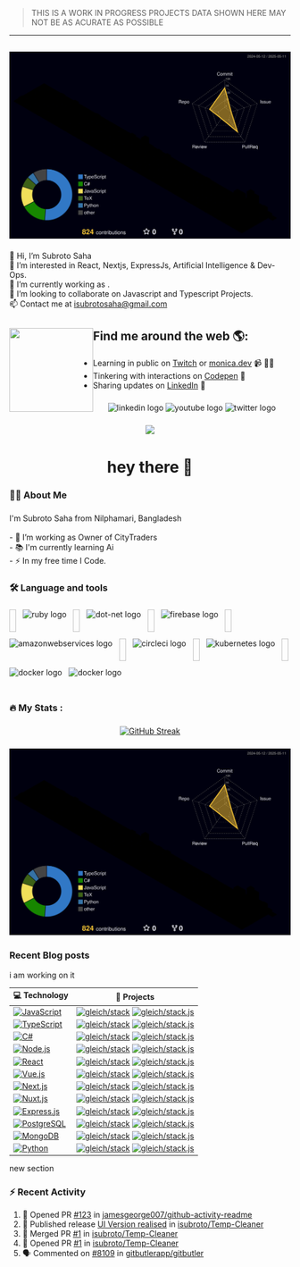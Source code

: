 > THIS IS A WORK IN PROGRESS PROJECTS DATA SHOWN HERE MAY NOT BE AS ACURATE AS POSSIBLE

---

## ![](./profile-3d-contrib/profile-night-rainbow.svg)

👋 Hi, I’m Subroto Saha<br>👀 I’m interested in React, Nextjs, ExpressJs, Artificial Intelligence & Dev-Ops.<br>🌱 I’m currently working as .<br>💞️ I’m looking to collaborate on Javascript and Typescript Projects.<br>📫 Contact me at isubrotosaha@gmail.com

## Find me around the web 🌎: <a href="https://github.com/sponsors/M0nica"><img align="left" width="150" height="150" src="https://github.com/M0nica/M0nica/blob/main/octomonica/m0nica-octocat-rotating.gif?raw=true"></a>

- Learning in public on <a href="https://www.twitch.tv/blacktechdiva">Twitch</a> or <a href="https://www.monica.dev">monica.dev</a> 📹 ✍🏾
- Tinkering with interactions on <a href="https://codepen.io/m0nica"> Codepen</a> 🏓
- Sharing updates on <a href="https://www.linkedin.com/in/monicampowell/">LinkedIn</a> 💼

###

<div align="center">
  <img src="https://img.shields.io/static/v1?message=LinkedIn&logo=linkedin&label=&color=0077B5&logoColor=white&labelColor=&style=for-the-badge" height="25" alt="linkedin logo"  />
  <img src="https://img.shields.io/static/v1?message=Youtube&logo=youtube&label=&color=FF0000&logoColor=white&labelColor=&style=for-the-badge" height="25" alt="youtube logo"  />
  <img src="https://img.shields.io/static/v1?message=Twitter&logo=twitter&label=&color=1DA1F2&logoColor=white&labelColor=&style=for-the-badge" height="25" alt="twitter logo"  />
</div>

###

<div align="center">
  <img src="https://visitor-badge.laobi.icu/badge?page_id=maurodesouza.maurodesouza&"  />
</div>

###

<h1 align="center">hey there 👋</h1>

###

<h3 align="left">👩‍💻  About Me</h3>

###

<p align="left">I'm Subroto Saha from Nilphamari, Bangladesh<br><br>- 🔭 I’m working as Owner of CityTraders<br>- 📚 I'm currently learning Ai<br>- ⚡ In my free time I Code.</p>

###

<h3 align="left">🛠 Language and tools</h3>

###

<div align="left" style="display: flex; flex-wrap: wrap; gap: 12px;">


  <img width="12" />
  <img src="https://api.iconify.design/devicon:javascript.svg" height="40" alt="ruby logo"  />
  <img width="12" />
  <img src="https://api.iconify.design/devicon:typescript.svg" height="40" alt="dot-net logo"  />
  <img width="12" />
  <img src="https://cdn.jsdelivr.net/gh/devicons/devicon/icons/firebase/firebase-plain-wordmark.svg" height="40" alt="firebase logo"  />
  <img width="12" />
  <img src="https://api.iconify.design/devicon:amazonwebservices-wordmark.svg" height="40" alt="amazonwebservices logo"  />
  <img width="12" />
  <img src="https://api.iconify.design/devicon:git.svg" height="40" alt="circleci logo"  />
  <img width="12" />
  <img src="https://cdn.jsdelivr.net/gh/devicons/devicon/icons/kubernetes/kubernetes-plain.svg" height="40" alt="kubernetes logo"  />
  <img width="12" />
  <img src="https://cdn.jsdelivr.net/gh/devicons/devicon/icons/docker/docker-plain-wordmark.svg" height="40" alt="docker logo"  />
  <img src="https://api.iconify.design/devicon:digitalocean.svg" height="40" alt="docker logo"  />
</div>

###

<h3 align="left">🔥   My Stats :</h3>

###

<div align="center">
  <a href="https://git.io/streak-stats"><img src="https://streak-stats.demolab.com?user=isubroto&theme=dark&hide_border=true&short_numbers=true&card_width=500" alt="GitHub Streak" /></a>
</div>

###

![](./profile-3d-contrib/profile-night-rainbow.svg)

### Recent Blog posts

<!-- BLOG-POST-LIST:START -->

<!-- BLOG-POST-LIST:END -->

i am working on it

<!-- START OF PROFILE STACK, DO NOT REMOVE -->
| 💻 **Technology** | 🚀 **Projects** |
| - | - |
| [![JavaScript](https://img.shields.io/static/v1?label=&message=JavaScript&color=F7DF1E&logo=javascript&logoColor=FFFFFF)](https://www.javascript.com/) | [![gleich/stack](https://img.shields.io/static/v1?label=&message=stack&color=000605&logo=github&logoColor=FFFFFF&labelColor=000605)](https://github.com/gleich/stack) [![gleich/stack.js](https://img.shields.io/static/v1?label=&message=stack.js&color=000605&logo=github&logoColor=FFFFFF&labelColor=000605)](https://github.com/gleich/stack.js) |
| [![TypeScript](https://img.shields.io/static/v1?label=&message=TypeScript&color=007ACC&logo=typescript&logoColor=FFFFFF)](https://www.typescriptlang.org/) | [![gleich/stack](https://img.shields.io/static/v1?label=&message=stack&color=000605&logo=github&logoColor=FFFFFF&labelColor=000605)](https://github.com/gleich/stack) [![gleich/stack.js](https://img.shields.io/static/v1?label=&message=stack.js&color=000605&logo=github&logoColor=FFFFFF&labelColor=000605)](https://github.com/gleich/stack.js) |
| [![C#](https://img.shields.io/static/v1?label=&message=C#&color=239120&logo=csharp&logoColor=FFFFFF)](https://learn.microsoft.com/en-us/dotnet/csharp/) | [![gleich/stack](https://img.shields.io/static/v1?label=&message=stack&color=000605&logo=github&logoColor=FFFFFF&labelColor=000605)](https://github.com/gleich/stack) [![gleich/stack.js](https://img.shields.io/static/v1?label=&message=stack.js&color=000605&logo=github&logoColor=FFFFFF&labelColor=000605)](https://github.com/gleich/stack.js) |
| [![Node.js](https://img.shields.io/static/v1?label=&message=Node.js&color=8CC84B&logo=nodejs&logoColor=FFFFFF)](https://nodejs.org/) | [![gleich/stack](https://img.shields.io/static/v1?label=&message=stack&color=000605&logo=github&logoColor=FFFFFF&labelColor=000605)](https://github.com/gleich/stack) [![gleich/stack.js](https://img.shields.io/static/v1?label=&message=stack.js&color=000605&logo=github&logoColor=FFFFFF&labelColor=000605)](https://github.com/gleich/stack.js) |
| [![React](https://img.shields.io/static/v1?label=&message=React&color=61DAFB&logo=react&logoColor=FFFFFF)](https://reactjs.org/) | [![gleich/stack](https://img.shields.io/static/v1?label=&message=stack&color=000605&logo=github&logoColor=FFFFFF&labelColor=000605)](https://github.com/gleich/stack) [![gleich/stack.js](https://img.shields.io/static/v1?label=&message=stack.js&color=000605&logo=github&logoColor=FFFFFF&labelColor=000605)](https://github.com/gleich/stack.js) |
| [![Vue.js](https://img.shields.io/static/v1?label=&message=Vue.js&color=42B883&logo=vuejs&logoColor=FFFFFF)](https://vuejs.org/) | [![gleich/stack](https://img.shields.io/static/v1?label=&message=stack&color=000605&logo=github&logoColor=FFFFFF&labelColor=000605)](https://github.com/gleich/stack) [![gleich/stack.js](https://img.shields.io/static/v1?label=&message=stack.js&color=000605&logo=github&logoColor=FFFFFF&labelColor=000605)](https://github.com/gleich/stack.js) |
| [![Next.js](https://img.shields.io/static/v1?label=&message=Next.js&color=000000&logo=nextjs&logoColor=FFFFFF)](https://nextjs.org/) | [![gleich/stack](https://img.shields.io/static/v1?label=&message=stack&color=000605&logo=github&logoColor=FFFFFF&labelColor=000605)](https://github.com/gleich/stack) [![gleich/stack.js](https://img.shields.io/static/v1?label=&message=stack.js&color=000605&logo=github&logoColor=FFFFFF&labelColor=000605)](https://github.com/gleich/stack.js) |
| [![Nuxt.js](https://img.shields.io/static/v1?label=&message=Nuxt.js&color=00DC82&logo=nuxtjs&logoColor=FFFFFF)](https://nuxtjs.org/) | [![gleich/stack](https://img.shields.io/static/v1?label=&message=stack&color=000605&logo=github&logoColor=FFFFFF&labelColor=000605)](https://github.com/gleich/stack) [![gleich/stack.js](https://img.shields.io/static/v1?label=&message=stack.js&color=000605&logo=github&logoColor=FFFFFF&labelColor=000605)](https://github.com/gleich/stack.js) |
| [![Express.js](https://img.shields.io/static/v1?label=&message=Express.js&color=000000&logo=express&logoColor=FFFFFF)](https://expressjs.com/) | [![gleich/stack](https://img.shields.io/static/v1?label=&message=stack&color=000605&logo=github&logoColor=FFFFFF&labelColor=000605)](https://github.com/gleich/stack) [![gleich/stack.js](https://img.shields.io/static/v1?label=&message=stack.js&color=000605&logo=github&logoColor=FFFFFF&labelColor=000605)](https://github.com/gleich/stack.js) |
| [![PostgreSQL](https://img.shields.io/static/v1?label=&message=PostgreSQL&color=336791&logo=postgresql&logoColor=FFFFFF)](https://www.postgresql.org/) | [![gleich/stack](https://img.shields.io/static/v1?label=&message=stack&color=000605&logo=github&logoColor=FFFFFF&labelColor=000605)](https://github.com/gleich/stack) [![gleich/stack.js](https://img.shields.io/static/v1?label=&message=stack.js&color=000605&logo=github&logoColor=FFFFFF&labelColor=000605)](https://github.com/gleich/stack.js) |
| [![MongoDB](https://img.shields.io/static/v1?label=&message=MongoDB&color=47A248&logo=mongodb&logoColor=FFFFFF)](https://www.mongodb.com/) | [![gleich/stack](https://img.shields.io/static/v1?label=&message=stack&color=000605&logo=github&logoColor=FFFFFF&labelColor=000605)](https://github.com/gleich/stack) [![gleich/stack.js](https://img.shields.io/static/v1?label=&message=stack.js&color=000605&logo=github&logoColor=FFFFFF&labelColor=000605)](https://github.com/gleich/stack.js) |
| [![Python](https://img.shields.io/static/v1?label=&message=Python&color=3776AB&logo=python&logoColor=FFFFFF)](https://www.python.org/) | [![gleich/stack](https://img.shields.io/static/v1?label=&message=stack&color=000605&logo=github&logoColor=FFFFFF&labelColor=000605)](https://github.com/gleich/stack) [![gleich/stack.js](https://img.shields.io/static/v1?label=&message=stack.js&color=000605&logo=github&logoColor=FFFFFF&labelColor=000605)](https://github.com/gleich/stack.js) |
<!-- END OF PROFILE STACK, DO NOT REMOVE -->

new section

### :zap: Recent Activity

<!--START_SECTION:activity-->

1. 💪 Opened PR [#123](https://github.com/jamesgeorge007/github-activity-readme/pull/123) in [jamesgeorge007/github-activity-readme](https://github.com/jamesgeorge007/github-activity-readme)
2. 🚀 Published release [UI Version realised](https://github.com/isubroto/Temp-Cleaner/releases/tag/2.0.0) in [isubroto/Temp-Cleaner](https://github.com/isubroto/Temp-Cleaner)
3. 🎉 Merged PR [#1](https://github.com/isubroto/Temp-Cleaner/pull/1) in [isubroto/Temp-Cleaner](https://github.com/isubroto/Temp-Cleaner)
4. 💪 Opened PR [#1](https://github.com/isubroto/Temp-Cleaner/pull/1) in [isubroto/Temp-Cleaner](https://github.com/isubroto/Temp-Cleaner)
5. 🗣 Commented on [#8109](https://github.com/gitbutlerapp/gitbutler/issues/8109#issuecomment-2799946513) in [gitbutlerapp/gitbutler](https://github.com/gitbutlerapp/gitbutler)
<!--END_SECTION:activity-->